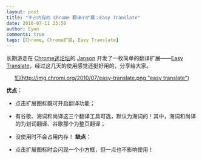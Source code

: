 ```yaml
---
layout: post
title: "不占内存的 Chrome 翻译小扩展：Easy Translate"
date: 2010-07-11 23:50
author: Eyon
comments: true
tags: [Chrome, Chrome扩展, Easy Translate]
---
```

长期游走在 [Chrome迷论坛](http://bbs.chromi.org/)的 [Janson](http://bbs.chromi.org/thread-11374-1-2.html) 开发了一枚简单的翻译扩展——[Easy Translate](https://chrome.google.com/extensions/detail/ccpnohghfmbhalflkdgpbmfefdjlpiji)，经过这几天的使用感觉还挺好用的，分享给大家。

<p style="text-align: center;"><a href="http://img.chromi.org/2010/07/easy-translate.png">![](http://img.chromi.org/2010/07/easy-translate.png "easy translate")</a>


**优点：**


*   点击扩展图标既可开启翻译功能；
*   有谷歌、海词和尚译这三个翻译工具可选，默认为海词的！其中，海词和尚译的为划词翻译、谷歌那个为整页翻译；
*   没使用时不会占用内存！
**缺点：**


*   点击扩展图标时会闪现一个小方框，但一点也不影响使用！

